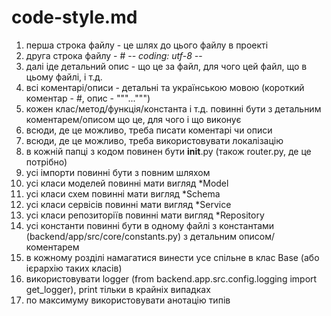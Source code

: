 # code-style.md

1) перша строка файлу - це шлях до цього файлу в проекті
2) друга строка файлу - # -*- coding: utf-8 -*-
3) далі іде детальний опис - що це за файл, для чого цей файл, що в цьому файлі, і т.д.
4) всі коментарі/описи - детальні та українською мовою (короткий коментар - #, опис - """...""")
5) кожен клас/метод/функція/константа і т.д. повинні бути з детальним коментарем/описом що це, для чого і що виконує
6) всюди, де це можливо, треба писати коментарі чи описи 
7) всюди, де це можливо, треба використовувати локалізацію
8) в кожній папці з кодом повинен бути __init__.py (також router.py, де це потрібно)
9) усі імпорти повинні бути з повним шляхом
10) усі класи моделей повинні мати вигляд *Model
11) усі класи схем повинні мати вигляд *Schema
12) усі класи сервісів повинні мати вигляд *Service
13) усі класи репозиторіїв повинні мати вигляд *Repository
14) усі константи повинні бути в одному файлі з константами (backend/app/src/core/constants.py) з детальним описом/коментарем
15) в кожному розділі намагатися винести усе спільне в клас Base (або ієрархію таких класів)
16) використовувати logger (from backend.app.src.config.logging import get_logger), print тільки в крайніх випадках
17) по максимуму використовувати анотацію типів


